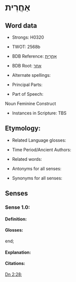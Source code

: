 # אַחֲרִית

<!-- Status: S2="NeedsEdits" -->
<!-- Lexica used for edits:   -->

## Word data

* Strongs: H0320

* TWOT: 2568b

* BDB Reference: [אַחֲרִית](rc://en/bdb/dict/xa.ak.ad)

* BDB Root: [אחר](rc://en/bdb/dict/xa.ak.aa)

* Alternate spellings:

* Principal Parts:

* Part of Speech:

Noun Feminine Construct

* Instances in Scripture: TBS

## Etymology:

* Related Language glosses:

* Time Period/Ancient Authors:

* Related words:

* Antonyms for all senses:

* Synonyms for all senses:

## Senses

### Sense 1.0:

#### Definition:

#### Glosses:

end; 

#### Explanation:

#### Citations:

[Dn 2:28](rc://he/uhb/book/dan/2/28); 

